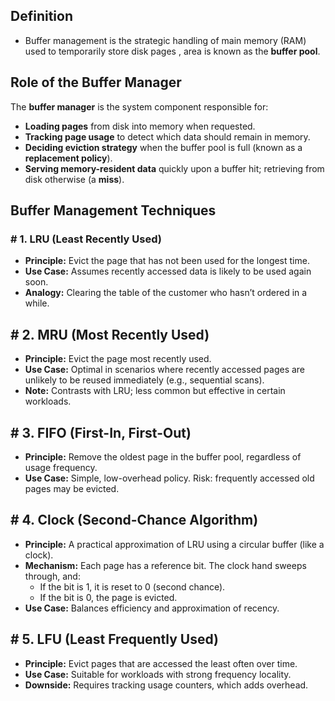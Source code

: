 ## **Definition**

- Buffer management is the strategic handling of main memory (RAM) used to temporarily store disk pages , area is known as the **buffer pool**.
## **Role of the Buffer Manager**

The **buffer manager** is the system component responsible for:

- **Loading pages** from disk into memory when requested.
- **Tracking page usage** to detect which data should remain in memory.
- **Deciding eviction strategy** when the buffer pool is full (known as a **replacement policy**).
- **Serving memory-resident data** quickly upon a buffer hit; retrieving from disk otherwise (a **miss**).

## **Buffer Management Techniques**

### # **1. LRU (Least Recently Used)**

- **Principle:** Evict the page that has not been used for the longest time.
- **Use Case:** Assumes recently accessed data is likely to be used again soon.
- **Analogy:** Clearing the table of the customer who hasn’t ordered in a while.

## # **2. MRU (Most Recently Used)**

- **Principle:** Evict the page most recently used.
- **Use Case:** Optimal in scenarios where recently accessed pages are unlikely to be reused immediately (e.g., sequential scans).
- **Note:** Contrasts with LRU; less common but effective in certain workloads.

## # **3. FIFO (First-In, First-Out)**

- **Principle:** Remove the oldest page in the buffer pool, regardless of usage frequency.
- **Use Case:** Simple, low-overhead policy. Risk: frequently accessed old pages may be evicted.

## # **4. Clock (Second-Chance Algorithm)**

- **Principle:** A practical approximation of LRU using a circular buffer (like a clock).
- **Mechanism:** Each page has a reference bit. The clock hand sweeps through, and:
    - If the bit is 1, it is reset to 0 (second chance).
    - If the bit is 0, the page is evicted.
- **Use Case:** Balances efficiency and approximation of recency.

## # **5. LFU (Least Frequently Used)**

- **Principle:** Evict pages that are accessed the least often over time.
- **Use Case:** Suitable for workloads with strong frequency locality.
- **Downside:** Requires tracking usage counters, which adds overhead.

